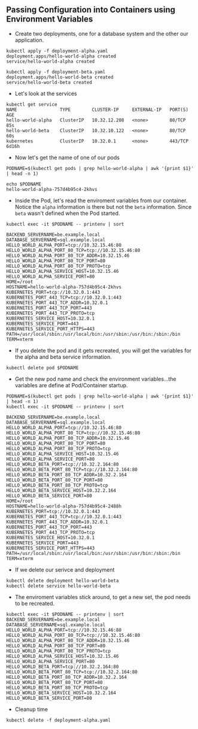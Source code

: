 ## Passing Configuration into Containers using Environment Variables
- Create two deployments, one for a database system and the other our application.
```
kubectl apply -f deployment-alpha.yaml
deployment.apps/hello-world-alpha created
service/hello-world-alpha created

kubectl apply -f deployment-beta.yaml
deployment.apps/hello-world-beta created
service/hello-world-beta created
```

- Let's look at the services
```
kubectl get service
NAME                TYPE        CLUSTER-IP     EXTERNAL-IP   PORT(S)   AGE
hello-world-alpha   ClusterIP   10.32.12.208   <none>        80/TCP    85s
hello-world-beta    ClusterIP   10.32.10.122   <none>        80/TCP    60s
kubernetes          ClusterIP   10.32.0.1      <none>        443/TCP   6d16h
```

- Now let's get the name of one of our pods

```shell
PODNAME=$(kubectl get pods | grep hello-world-alpha | awk '{print $1}' | head -n 1)

echo $PODNAME
hello-world-alpha-757d4b95c4-2khvs
```

- Inside the Pod, let's read the enviroment variables from our container.
Notice the `alpha` information is there but not the `beta` information. Since `beta` wasn't defined when the Pod started.

```
kubectl exec -it $PODNAME -- printenv | sort

BACKEND_SERVERNAME=be.example.local
DATABASE_SERVERNAME=sql.example.local
HELLO_WORLD_ALPHA_PORT=tcp://10.32.15.46:80
HELLO_WORLD_ALPHA_PORT_80_TCP=tcp://10.32.15.46:80
HELLO_WORLD_ALPHA_PORT_80_TCP_ADDR=10.32.15.46
HELLO_WORLD_ALPHA_PORT_80_TCP_PORT=80
HELLO_WORLD_ALPHA_PORT_80_TCP_PROTO=tcp
HELLO_WORLD_ALPHA_SERVICE_HOST=10.32.15.46
HELLO_WORLD_ALPHA_SERVICE_PORT=80
HOME=/root
HOSTNAME=hello-world-alpha-757d4b95c4-2khvs
KUBERNETES_PORT=tcp://10.32.0.1:443
KUBERNETES_PORT_443_TCP=tcp://10.32.0.1:443
KUBERNETES_PORT_443_TCP_ADDR=10.32.0.1
KUBERNETES_PORT_443_TCP_PORT=443
KUBERNETES_PORT_443_TCP_PROTO=tcp
KUBERNETES_SERVICE_HOST=10.32.0.1
KUBERNETES_SERVICE_PORT=443
KUBERNETES_SERVICE_PORT_HTTPS=443
PATH=/usr/local/sbin:/usr/local/bin:/usr/sbin:/usr/bin:/sbin:/bin
TERM=xterm
```

- If you delete the pod and it gets recreated, you will get the variables for the alpha and beta service information.

```
kubectl delete pod $PODNAME
```

- Get the new pod name and check the environment variables...the variables are define at Pod/Container startup.

```
PODNAME=$(kubectl get pods | grep hello-world-alpha | awk '{print $1}' | head -n 1)
kubectl exec -it $PODNAME -- printenv | sort

BACKEND_SERVERNAME=be.example.local
DATABASE_SERVERNAME=sql.example.local
HELLO_WORLD_ALPHA_PORT=tcp://10.32.15.46:80
HELLO_WORLD_ALPHA_PORT_80_TCP=tcp://10.32.15.46:80
HELLO_WORLD_ALPHA_PORT_80_TCP_ADDR=10.32.15.46
HELLO_WORLD_ALPHA_PORT_80_TCP_PORT=80
HELLO_WORLD_ALPHA_PORT_80_TCP_PROTO=tcp
HELLO_WORLD_ALPHA_SERVICE_HOST=10.32.15.46
HELLO_WORLD_ALPHA_SERVICE_PORT=80
HELLO_WORLD_BETA_PORT=tcp://10.32.2.164:80
HELLO_WORLD_BETA_PORT_80_TCP=tcp://10.32.2.164:80
HELLO_WORLD_BETA_PORT_80_TCP_ADDR=10.32.2.164
HELLO_WORLD_BETA_PORT_80_TCP_PORT=80
HELLO_WORLD_BETA_PORT_80_TCP_PROTO=tcp
HELLO_WORLD_BETA_SERVICE_HOST=10.32.2.164
HELLO_WORLD_BETA_SERVICE_PORT=80
HOME=/root
HOSTNAME=hello-world-alpha-757d4b95c4-2488h
KUBERNETES_PORT=tcp://10.32.0.1:443
KUBERNETES_PORT_443_TCP=tcp://10.32.0.1:443
KUBERNETES_PORT_443_TCP_ADDR=10.32.0.1
KUBERNETES_PORT_443_TCP_PORT=443
KUBERNETES_PORT_443_TCP_PROTO=tcp
KUBERNETES_SERVICE_HOST=10.32.0.1
KUBERNETES_SERVICE_PORT=443
KUBERNETES_SERVICE_PORT_HTTPS=443
PATH=/usr/local/sbin:/usr/local/bin:/usr/sbin:/usr/bin:/sbin:/bin
TERM=xterm
```

- If we delete our serivce and deployment 

```
kubectl delete deployment hello-world-beta
kubectl delete service hello-world-beta
```

- The enviroment variables stick around, to get a new set, the pod needs to be recreated.

```
kubectl exec -it $PODNAME -- printenv | sort
BACKEND_SERVERNAME=be.example.local
DATABASE_SERVERNAME=sql.example.local
HELLO_WORLD_ALPHA_PORT=tcp://10.32.15.46:80
HELLO_WORLD_ALPHA_PORT_80_TCP=tcp://10.32.15.46:80
HELLO_WORLD_ALPHA_PORT_80_TCP_ADDR=10.32.15.46
HELLO_WORLD_ALPHA_PORT_80_TCP_PORT=80
HELLO_WORLD_ALPHA_PORT_80_TCP_PROTO=tcp
HELLO_WORLD_ALPHA_SERVICE_HOST=10.32.15.46
HELLO_WORLD_ALPHA_SERVICE_PORT=80
HELLO_WORLD_BETA_PORT=tcp://10.32.2.164:80
HELLO_WORLD_BETA_PORT_80_TCP=tcp://10.32.2.164:80
HELLO_WORLD_BETA_PORT_80_TCP_ADDR=10.32.2.164
HELLO_WORLD_BETA_PORT_80_TCP_PORT=80
HELLO_WORLD_BETA_PORT_80_TCP_PROTO=tcp
HELLO_WORLD_BETA_SERVICE_HOST=10.32.2.164
HELLO_WORLD_BETA_SERVICE_PORT=80
```

- Cleanup time

```
kubectl delete -f deployment-alpha.yaml
```